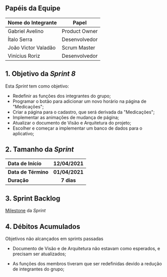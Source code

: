 ## Papéis da Equipe
| Nome do Integrante | Papel |
|--|--|
|Gabriel Avelino|Product Owner
|Ítalo Serra|Desenvolvedor
|João Victor Valadão|Scrum Master
|Vinícius Roriz|Desenvolvedor


## 1. Objetivo da _Sprint 8_

<p align="justify">Esta <i>Sprint</i> tem como objetivo:</p>

- Redefinir as funções dos integrantes do grupo;
- Programar o botão para adicionar um novo horário na página de "Medicações";
- Criar a página para o cadastro, que será derivada da "Medicações";
- Implementar as animações de mudança de página;
- Atualizar o documento de Visão e Arquitetura do projeto;
- Escolher e começar a implementar um banco de dados para o aplicativo;



## 2. Tamanho da _Sprint_

| Data de Início | 12/04/2021 |
|:--|:--:|
| **Data de Término** | **01/04/2021** |
| **Duração** | **7 dias** |


## 3. Sprint Backlog

[Milestone](https://github.com/fga-eps-mds/MDS-2020-2-G9/milestone/7) da _Sprint_


## 4. Débitos Acumulados

Objetivos não alcançados em sprints passadas

- Documento de Visão e de Arquitetura não estavam como esperados, e precisam ser atualizados;

- As funções dos membros tiveram que ser redefinidas devido a redução de integrantes do grupo;